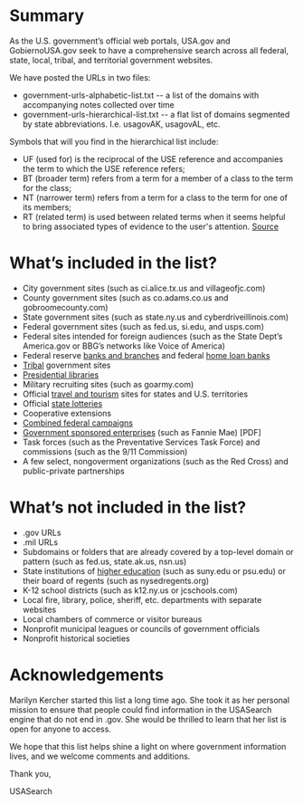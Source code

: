 # Summary

As the U.S. government’s official web portals, USA.gov and GobiernoUSA.gov seek to have a comprehensive search across all federal, state, local, tribal, and territorial government websites. 

We have posted the URLs in two files:

* government-urls-alphabetic-list.txt -- a list of the domains with accompanying notes collected over time
* government-urls-hierarchical-list.txt -- a flat list of domains segmented by state abbreviations. I.e. usagovAK, usagovAL, etc.

Symbols that will you find in the hierarchical list include:

* UF (used for) is the reciprocal of the USE reference and accompanies the term to which the USE reference refers;
* BT (broader term) refers from a term for a member of a class to the term for the class;
* NT (narrower term) refers from a term for a class to the term for one of its members;
* RT (related term) is used between related terms when it seems helpful to bring associated types of evidence to the user's attention. 
[Source](http://www.rbms.info/committees/bibliographic_standards/controlled_vocabularies/introductions/PrintIntro.htm)

# What’s included in the list?

* City government sites (such as ci.alice.tx.us and villageofjc.com)
* County government sites (such as co.adams.co.us and gobroomecounty.com)
* State government sites (such as state.ny.us and cyberdriveillinois.com)
* Federal government sites (such as fed.us, si.edu, and usps.com)
* Federal sites intended for foreign audiences (such as the State Dept’s America.gov or BBG’s networks like Voice of America)
* Federal reserve [banks and branches](http://www.federalreserve.gov/otherfrb.htm) and federal [home loan banks](http://www.fhlbanks.com/contacts_mpi_atlanta.htm)
* [Tribal](http://www.usa.gov/Government/Tribal-Sites/index.shtml) government sites
* [Presidential libraries](http://www.archives.gov/presidential-libraries/)
* Military recruiting sites (such as goarmy.com)
* Official [travel and tourism](http://www.usa.gov/Citizen/Topics/Travel-Tourism/State-Tourism.shtml) sites for states and U.S. territories
* Official [state lotteries](http://www.usa.gov/Topics/Lottery-Results.shtml)
* Cooperative extensions
* [Combined federal campaigns](http://www.opm.gov/combined-federal-campaign/find-local-campaigns/locator/)
* [Government sponsored enterprises](http://assets.opencrs.com/rpts/RS21663_20080909.pdf) (such as Fannie Mae) [PDF]
* Task forces (such as the Preventative Services Task Force) and commissions (such as the 9/11 Commission)
* A few select, nongoverment organizations (such as the Red Cross) and public-private partnerships

# What’s not included in the list?
* .gov URLs
* .mil URLs
* Subdomains or folders that are already covered by a top-level domain or pattern (such as fed.us, state.ak.us, nsn.us)
* State institutions of [higher education](http://www.statelocalgov.net/50states-education.cfm) (such as suny.edu or psu.edu) or their board of regents (such as nysedregents.org)
* K-12 school districts (such as k12.ny.us or jcschools.com)
* Local fire, library, police, sheriff, etc. departments with separate websites
* Local chambers of commerce or visitor bureaus
* Nonprofit municipal leagues or councils of government officials
* Nonprofit historical societies

# Acknowledgements

Marilyn Kercher started this list a long time ago. She took it as her personal mission to ensure that people could find information in the USASearch engine that do not end in .gov. She would be thrilled to learn that her list is open for anyone to access.

We hope that this list helps shine a light on where government information lives, and we welcome comments and additions.

Thank you,

USASearch
